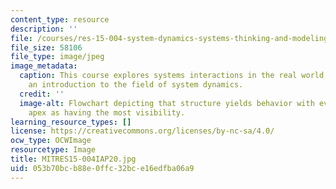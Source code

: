 ```yaml
---
content_type: resource
description: ''
file: /courses/res-15-004-system-dynamics-systems-thinking-and-modeling-for-a-complex-world-january-iap-2020/053b70bcb88e0ffc32bce16edfba06a9_MITRES15-004IAP20.jpg
file_size: 58106
file_type: image/jpeg
image_metadata:
  caption: This course explores systems interactions in the real world, providing
    an introduction to the field of system dynamics.
  credit: ''
  image-alt: Flowchart depicting that structure yields behavior with events at the
    apex as having the most visibility.
learning_resource_types: []
license: https://creativecommons.org/licenses/by-nc-sa/4.0/
ocw_type: OCWImage
resourcetype: Image
title: MITRES15-004IAP20.jpg
uid: 053b70bc-b88e-0ffc-32bc-e16edfba06a9
---
```

